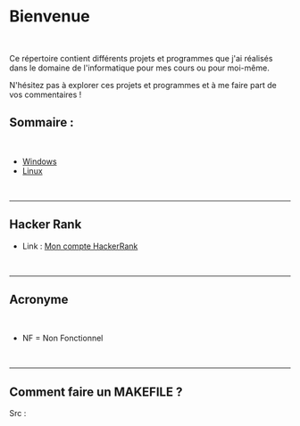 # Bienvenue

</br>

Ce répertoire contient différents projets et programmes que j'ai réalisés dans le domaine de l'informatique pour mes cours ou pour moi-même.

N'hésitez pas à explorer ces projets et programmes et à me faire part de vos commentaires !

## Sommaire :

</br>

- [Windows](https://github.com/DorianBucc/Project/blob/main/Windows.md)
- [Linux](https://github.com/DorianBucc/Project/blob/main/Linux.md)

</br>

---

## Hacker Rank

* Link : [Mon compte HackerRank](https://www.hackerrank.com/profile/bucchiottydorian)

</br>

---

## Acronyme

</br>

- NF = Non Fonctionnel

</br>

---

## Comment faire un MAKEFILE ?

Src : 
